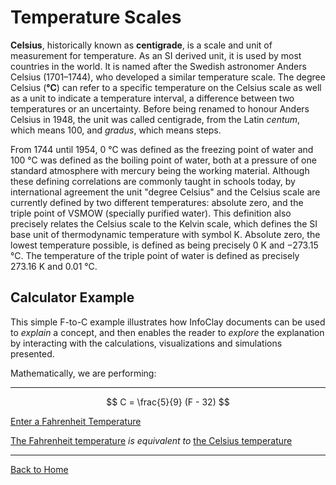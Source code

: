 # Temperature Scales

**Celsius**, historically known as **centigrade**, is a scale and unit of measurement for temperature. As an SI derived unit, it is used by most countries in the world. It is named after the Swedish astronomer Anders Celsius (1701–1744), who developed a similar temperature scale. The degree Celsius (**°C**) can refer to a specific temperature on the Celsius scale as well as a unit to indicate a temperature interval, a difference between two temperatures or an uncertainty. Before being renamed to honour Anders Celsius in 1948, the unit was called centigrade, from the Latin *centum*, which means 100, and *gradus*, which means steps.

From 1744 until 1954, 0 °C was defined as the freezing point of water and 100 °C was defined as the boiling point of water, both at a pressure of one standard atmosphere with mercury being the working material. Although these defining correlations are commonly taught in schools today, by international agreement the unit "degree Celsius" and the Celsius scale are currently defined by two different temperatures: absolute zero, and the triple point of VSMOW (specially purified water). This definition also precisely relates the Celsius scale to the Kelvin scale, which defines the SI base unit of thermodynamic temperature with symbol K. Absolute zero, the lowest temperature possible, is defined as being precisely 0 K and −273.15 °C. The temperature of the triple point of water is defined as precisely 273.16 K and 0.01 °C.

## Calculator Example

This simple F-to-C example illustrates how InfoClay documents can be used to *explain* a concept, and then enables the reader to *explore* the explanation by interacting with the calculations, visualizations and simulations presented.

Mathematically, we are performing:

---

$$
C = \frac{5}{9} (F - 32)
$$


[Enter a Fahrenheit Temperature](:?F|number)

[](:=C=5.0/9.0*F-5.0/9.0*32)

[The Fahrenheit temperature](:!F) *is equivalent to* [the Celsius temperature](:!C)

---

[Back to Home](:@Home)

